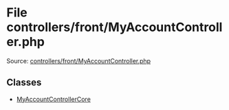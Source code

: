 File controllers/front/MyAccountController.php
=========

Source: [controllers/front/MyAccountController.php](https://github.com/PrestaShop/PrestaShop/blob/1.5.6.2/controllers/front/MyAccountController.php)


Classes
-------

* [MyAccountControllerCore](class.MyAccountControllerCore.md)


